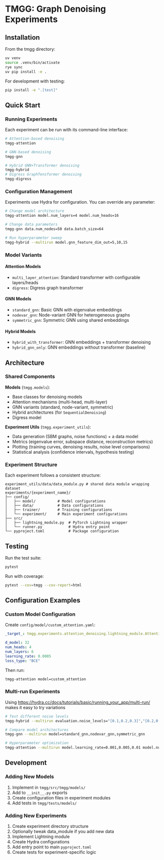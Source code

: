 # TMGG: Graph Denoising Experiments

## Installation

From the tmgg directory:

```bash
uv venv
source .venv/bin/activate
rye sync
uv pip install -e .
```

For development with testing:

```bash
pip install -e ".[test]"
```

## Quick Start

### Running Experiments

Each experiment can be run with its command-line interface:

```bash
# Attention-based denoising
tmgg-attention

# GNN-based denoising  
tmgg-gnn

# Hybrid GNN+Transformer denoising
tmgg-hybrid
# Digress GraphTensformer denoising
tmgg-digress
```

### Configuration Management

Experiments use Hydra for configuration. You can override any parameter:

```bash
# Change model architecture
tmgg-attention model.num_layers=4 model.num_heads=16

# Change data parameters
tmgg-gnn data.num_nodes=50 data.batch_size=64

# Run hyperparameter sweep
tmgg-hybrid --multirun model.gnn_feature_dim_out=5,10,15
```

### Model Variants

#### Attention Models

- `multi_layer_attention`: Standard transformer with configurable layers/heads
- `digress`: Digress graph transformer

#### GNN Models  

- `standard_gnn`: Basic GNN with eigenvalue embeddings
- `nodevar_gnn`: Node-variant GNN for heterogeneous graphs
- `symmetric_gnn`: Symmetric GNN using shared embeddings

#### Hybrid Models

- `hybrid_with_transformer`: GNN embeddings + transformer denoising
- `hybrid_gnn_only`: GNN embeddings without transformer (baseline)

## Architecture

### Shared Components

**Models** (`tmgg.models`):

- Base classes for denoising models
- Attention mechanisms (multi-head, multi-layer)
- GNN variants (standard, node-variant, symmetric)
- Hybrid architectures (for `SequentialDenoising`)
- Digress model

**Experiment Utils** (`tmgg.experiment_utils`):

- Data generation (SBM graphs, noise functions) + a data model
- Metrics (eigenvalue error, subspace distance, reconstruction metrics)
- Plotting (training curves, denoising results, noise level comparisons)
- Statistical analysis (confidence intervals, hypothesis testing)

### Experiment Structure

Each experiment follows a consistent structure:

```
experiment_utils/data/data_module.py # shared data module wrapping dataset
experiments/{experiment_name}/
├── config/
│   ├── model/          # Model configurations
│   ├── data/           # Data configurations  
│   ├── trainer/        # Training configurations
│   └── experiment/     # Main experiment configurations
├── src/
│   ├── lightning_module.py  # PyTorch Lightning wrapper
│   └── runner.py            # Hydra entry point
└── pyproject.toml           # Package configuration
```

## Testing

Run the test suite:

```bash
pytest
```

Run with coverage:

```bash
pytest --cov=tmgg --cov-report=html
```

## Configuration Examples

### Custom Model Configuration

Create `config/model/custom_attention.yaml`:

```yaml
_target_: tmgg.experiments.attention_denoising.lightning_module.AttentionDenoisingLightningModule

d_model: 32
num_heads: 4
num_layers: 6
learning_rate: 0.0005
loss_type: "BCE"
```

Then run:

```bash
tmgg-attention model=custom_attention
```

### Multi-run Experiments

Using <https://hydra.cc/docs/tutorials/basic/running_your_app/multi-run/> makes it easy to try variations

```bash
# Test different noise levels
tmgg-hybrid --multirun evaluation.noise_levels="[0.1,0.2,0.3]","[0.2,0.4,0.6]"

# Compare model architectures  
tmgg-gnn --multirun model=standard_gnn,nodevar_gnn,symmetric_gnn

# Hyperparameter optimization
tmgg-attention --multirun model.learning_rate=0.001,0.005,0.01 model.num_layers=4,8,12
```

## Development

### Adding New Models

1. Implement in `tmgg/src/tmgg/models/`
2. Add to `__init__.py` exports
3. Create configuration files in experiment modules
4. Add tests in `tmgg/tests/models/`

### Adding New Experiments

1. Create experiment directory structure
2. Optionally tweak data_module  if you add new data
3. Implement Lightning module
4. Create Hydra configurations
5. Add entry point to main `pyproject.toml`
6. Create tests for experiment-specific logic
